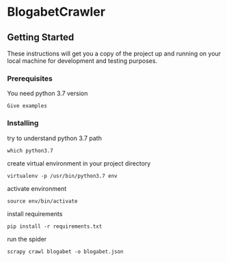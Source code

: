 
# BlogabetCrawler


## Getting Started

These instructions will get you a copy of the project up and running on your local machine for development and testing purposes.

### Prerequisites

You need python 3.7 version

```
Give examples
```

### Installing

try to understand python 3.7 path
```
which python3.7
```

create virtual environment in your project directory
```
virtualenv -p /usr/bin/python3.7 env
```
activate environment

```
source env/bin/activate
```
install requirements 
```
pip install -r requirements.txt
```

run the spider 
```
scrapy crawl blogabet -o blogabet.json
```
